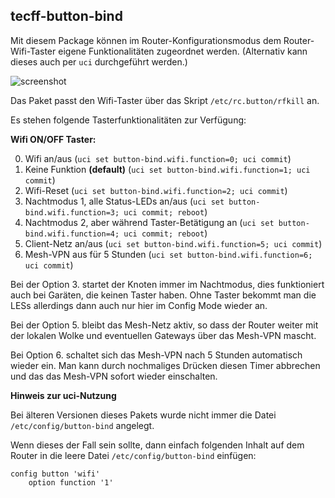 ## tecff-button-bind

Mit diesem Package können im Router-Konfigurationsmodus dem Router-Wifi-Taster
eigene Funktionalitäten zugeordnet werden. (Alternativ kann dieses auch per
`uci` durchgeführt werden.)

![screenshot](https://user-images.githubusercontent.com/1591563/43073047-7ee14e88-8e78-11e8-8046-a6d1412bd6db.png)

Das Paket passt den Wifi-Taster über das Skript `/etc/rc.button/rfkill` an.

Es stehen folgende Tasterfunktionalitäten zur Verfügung:

**Wifi ON/OFF Taster:**

0. Wifi an/aus (`uci set button-bind.wifi.function=0; uci commit`) 
1. Keine Funktion **(default)** (`uci set button-bind.wifi.function=1; uci commit`)
2. Wifi-Reset (`uci set button-bind.wifi.function=2; uci commit`) 
3. Nachtmodus 1, alle Status-LEDs an/aus (`uci set button-bind.wifi.function=3; uci commit; reboot`)
4. Nachtmodus 2, aber während Taster-Betätigung an (`uci set button-bind.wifi.function=4; uci commit; reboot`)
5. Client-Netz an/aus (`uci set button-bind.wifi.function=5; uci commit`)
6. Mesh-VPN aus für 5 Stunden (`uci set button-bind.wifi.function=6; uci commit`)

Bei der Option 3. startet der Knoten immer im Nachtmodus, dies funktioniert auch bei
Garäten, die keinen Taster haben. Ohne Taster bekommt man die LESs allerdings
dann auch nur hier im Config Mode wieder an.

Bei der Option 5. bleibt das Mesh-Netz aktiv, so dass der Router weiter mit der
lokalen Wolke und eventuellen Gateways über das Mesh-VPN mascht.

Bei Option 6. schaltet sich das Mesh-VPN nach 5 Stunden automatisch wieder ein.
Man kann durch nochmaliges Drücken diesen Timer abbrechen und das das Mesh-VPN
sofort wieder einschalten.

**Hinweis zur uci-Nutzung**

Bei älteren Versionen dieses Pakets wurde nicht immer die Datei `/etc/config/button-bind` angelegt.

Wenn dieses der Fall sein sollte, dann einfach folgenden Inhalt auf dem Router
in die leere Datei `/etc/config/button-bind` einfügen: 
```
config button 'wifi'  
	option function '1'
```
